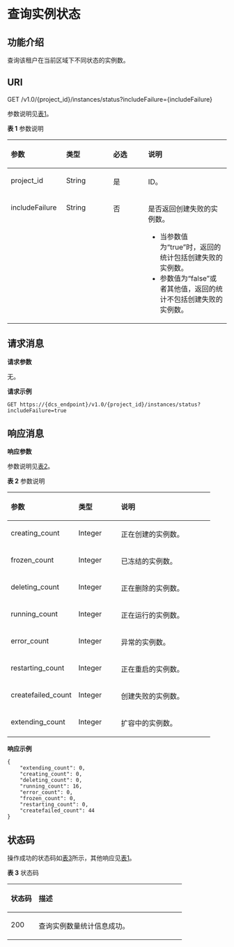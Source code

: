 # 查询实例状态<a name="ZH-CN_TOPIC_0166889648"></a>

## 功能介绍<a name="section7655111175616"></a>

查询该租户在当前区域下不同状态的实例数。

## **URI**<a name="section1484710512711"></a>

GET /v1.0/\{project\_id\}/instances/status?includeFailure=\{includeFailure\}

参数说明见[表1](#table1624017336377)。

**表 1**  参数说明

<a name="table1624017336377"></a>
<table><thead align="left"><tr id="row172405338371"><th class="cellrowborder" valign="top" width="25.252525252525253%" id="mcps1.2.5.1.1"><p id="p323919337375"><a name="p323919337375"></a><a name="p323919337375"></a>参数</p>
</th>
<th class="cellrowborder" valign="top" width="21.424242424242426%" id="mcps1.2.5.1.2"><p id="p1524013335373"><a name="p1524013335373"></a><a name="p1524013335373"></a>类型</p>
</th>
<th class="cellrowborder" valign="top" width="15.949494949494952%" id="mcps1.2.5.1.3"><p id="p1324010337372"><a name="p1324010337372"></a><a name="p1324010337372"></a>必选</p>
</th>
<th class="cellrowborder" valign="top" width="37.37373737373738%" id="mcps1.2.5.1.4"><p id="p42409332372"><a name="p42409332372"></a><a name="p42409332372"></a>说明</p>
</th>
</tr>
</thead>
<tbody><tr id="row2240173333711"><td class="cellrowborder" valign="top" width="25.252525252525253%" headers="mcps1.2.5.1.1 "><p id="p13240183343720"><a name="p13240183343720"></a><a name="p13240183343720"></a>project_id</p>
</td>
<td class="cellrowborder" valign="top" width="21.424242424242426%" headers="mcps1.2.5.1.2 "><p id="p13240123314374"><a name="p13240123314374"></a><a name="p13240123314374"></a>String</p>
</td>
<td class="cellrowborder" valign="top" width="15.949494949494952%" headers="mcps1.2.5.1.3 "><p id="p1224073317379"><a name="p1224073317379"></a><a name="p1224073317379"></a>是</p>
</td>
<td class="cellrowborder" valign="top" width="37.37373737373738%" headers="mcps1.2.5.1.4 "><p id="p142405335374"><a name="p142405335374"></a><a name="p142405335374"></a>ID。</p>
</td>
</tr>
<tr id="row155545432517"><td class="cellrowborder" valign="top" width="25.252525252525253%" headers="mcps1.2.5.1.1 "><p id="p1738651462512"><a name="p1738651462512"></a><a name="p1738651462512"></a>includeFailure</p>
</td>
<td class="cellrowborder" valign="top" width="21.424242424242426%" headers="mcps1.2.5.1.2 "><p id="p93879142256"><a name="p93879142256"></a><a name="p93879142256"></a>String</p>
</td>
<td class="cellrowborder" valign="top" width="15.949494949494952%" headers="mcps1.2.5.1.3 "><p id="p93871814152515"><a name="p93871814152515"></a><a name="p93871814152515"></a>否</p>
</td>
<td class="cellrowborder" valign="top" width="37.37373737373738%" headers="mcps1.2.5.1.4 "><p id="p1472542022512"><a name="p1472542022512"></a><a name="p1472542022512"></a>是否返回创建失败的实例数。</p>
<a name="ul199610411577"></a><a name="ul199610411577"></a><ul id="ul199610411577"><li>当参数值为“true”时，返回的统计包括创建失败的实例数。</li><li>参数值为“false”或者其他值，返回的统计不包括创建失败的实例数。</li></ul>
</td>
</tr>
</tbody>
</table>

## **请求消息**<a name="section188151421381"></a>

**请求参数**

无。

**请求示例**

```
GET https://{dcs_endpoint}/v1.0/{project_id}/instances/status?includeFailure=true
```

## **响应消息**<a name="section981263812810"></a>

**响应参数**

参数说明见[表2](#table595111370375)。

**表 2**  参数说明

<a name="table595111370375"></a>
<table><thead align="left"><tr id="row794915372377"><th class="cellrowborder" valign="top" width="33.33333333333333%" id="mcps1.2.4.1.1"><p id="p20949037193710"><a name="p20949037193710"></a><a name="p20949037193710"></a>参数</p>
</th>
<th class="cellrowborder" valign="top" width="20.96969696969697%" id="mcps1.2.4.1.2"><p id="p13949153763712"><a name="p13949153763712"></a><a name="p13949153763712"></a>类型</p>
</th>
<th class="cellrowborder" valign="top" width="45.696969696969695%" id="mcps1.2.4.1.3"><p id="p39491937183715"><a name="p39491937183715"></a><a name="p39491937183715"></a>说明</p>
</th>
</tr>
</thead>
<tbody><tr id="row1373142317719"><td class="cellrowborder" valign="top" width="33.33333333333333%" headers="mcps1.2.4.1.1 "><p id="p1673122311718"><a name="p1673122311718"></a><a name="p1673122311718"></a>creating_count</p>
</td>
<td class="cellrowborder" valign="top" width="20.96969696969697%" headers="mcps1.2.4.1.2 "><p id="p1731923974"><a name="p1731923974"></a><a name="p1731923974"></a>Integer</p>
</td>
<td class="cellrowborder" valign="top" width="45.696969696969695%" headers="mcps1.2.4.1.3 "><p id="p147410234712"><a name="p147410234712"></a><a name="p147410234712"></a>正在创建的实例数。</p>
</td>
</tr>
<tr id="row1541115075719"><td class="cellrowborder" valign="top" width="33.33333333333333%" headers="mcps1.2.4.1.1 "><p id="p12542145085716"><a name="p12542145085716"></a><a name="p12542145085716"></a>frozen_count</p>
</td>
<td class="cellrowborder" valign="top" width="20.96969696969697%" headers="mcps1.2.4.1.2 "><p id="p75421150155711"><a name="p75421150155711"></a><a name="p75421150155711"></a>Integer</p>
</td>
<td class="cellrowborder" valign="top" width="45.696969696969695%" headers="mcps1.2.4.1.3 "><p id="p1154225018574"><a name="p1154225018574"></a><a name="p1154225018574"></a>已冻结的实例数。</p>
</td>
</tr>
<tr id="row143510389719"><td class="cellrowborder" valign="top" width="33.33333333333333%" headers="mcps1.2.4.1.1 "><p id="p3363381170"><a name="p3363381170"></a><a name="p3363381170"></a>deleting_count</p>
</td>
<td class="cellrowborder" valign="top" width="20.96969696969697%" headers="mcps1.2.4.1.2 "><p id="p12361538673"><a name="p12361538673"></a><a name="p12361538673"></a>Integer</p>
</td>
<td class="cellrowborder" valign="top" width="45.696969696969695%" headers="mcps1.2.4.1.3 "><p id="p17361338972"><a name="p17361338972"></a><a name="p17361338972"></a>正在删除的实例数。</p>
</td>
</tr>
<tr id="row236338974"><td class="cellrowborder" valign="top" width="33.33333333333333%" headers="mcps1.2.4.1.1 "><p id="p4371338972"><a name="p4371338972"></a><a name="p4371338972"></a>running_count</p>
</td>
<td class="cellrowborder" valign="top" width="20.96969696969697%" headers="mcps1.2.4.1.2 "><p id="p537163817718"><a name="p537163817718"></a><a name="p537163817718"></a>Integer</p>
</td>
<td class="cellrowborder" valign="top" width="45.696969696969695%" headers="mcps1.2.4.1.3 "><p id="p173713381072"><a name="p173713381072"></a><a name="p173713381072"></a>正在运行的实例数。</p>
</td>
</tr>
<tr id="row0377387714"><td class="cellrowborder" valign="top" width="33.33333333333333%" headers="mcps1.2.4.1.1 "><p id="p537238473"><a name="p537238473"></a><a name="p537238473"></a>error_count</p>
</td>
<td class="cellrowborder" valign="top" width="20.96969696969697%" headers="mcps1.2.4.1.2 "><p id="p18372383710"><a name="p18372383710"></a><a name="p18372383710"></a>Integer</p>
</td>
<td class="cellrowborder" valign="top" width="45.696969696969695%" headers="mcps1.2.4.1.3 "><p id="p183714388719"><a name="p183714388719"></a><a name="p183714388719"></a>异常的实例数。</p>
</td>
</tr>
<tr id="row339993617817"><td class="cellrowborder" valign="top" width="33.33333333333333%" headers="mcps1.2.4.1.1 "><p id="p1439943616811"><a name="p1439943616811"></a><a name="p1439943616811"></a>restarting_count</p>
</td>
<td class="cellrowborder" valign="top" width="20.96969696969697%" headers="mcps1.2.4.1.2 "><p id="p173997361883"><a name="p173997361883"></a><a name="p173997361883"></a>Integer</p>
</td>
<td class="cellrowborder" valign="top" width="45.696969696969695%" headers="mcps1.2.4.1.3 "><p id="p139914362812"><a name="p139914362812"></a><a name="p139914362812"></a>正在重启的实例数。</p>
</td>
</tr>
<tr id="row53991036484"><td class="cellrowborder" valign="top" width="33.33333333333333%" headers="mcps1.2.4.1.1 "><p id="p1039953618810"><a name="p1039953618810"></a><a name="p1039953618810"></a>createfailed_count</p>
</td>
<td class="cellrowborder" valign="top" width="20.96969696969697%" headers="mcps1.2.4.1.2 "><p id="p12399836185"><a name="p12399836185"></a><a name="p12399836185"></a>Integer</p>
</td>
<td class="cellrowborder" valign="top" width="45.696969696969695%" headers="mcps1.2.4.1.3 "><p id="p114001136482"><a name="p114001136482"></a><a name="p114001136482"></a>创建失败的实例数。</p>
</td>
</tr>
<tr id="row815993161513"><td class="cellrowborder" valign="top" width="33.33333333333333%" headers="mcps1.2.4.1.1 "><p id="p016023161518"><a name="p016023161518"></a><a name="p016023161518"></a>extending_count</p>
</td>
<td class="cellrowborder" valign="top" width="20.96969696969697%" headers="mcps1.2.4.1.2 "><p id="p516043151515"><a name="p516043151515"></a><a name="p516043151515"></a>Integer</p>
</td>
<td class="cellrowborder" valign="top" width="45.696969696969695%" headers="mcps1.2.4.1.3 "><p id="p1016083171513"><a name="p1016083171513"></a><a name="p1016083171513"></a>扩容中的实例数。</p>
</td>
</tr>
</tbody>
</table>

**响应示例**

```
{
    "extending_count": 0,
    "creating_count": 0,
    "deleting_count": 0, 
    "running_count": 16,
    "error_count": 0,
    "frozen_count": 0,
    "restarting_count": 0,
    "createfailed_count": 44
}
```

## **状态码**<a name="section865917510135"></a>

操作成功的状态码如[表3](#table36591653133)所示，其他响应见[表1](状态码.md#table5210141351517)。

**表 3**  状态码

<a name="table36591653133"></a>
<table><thead align="left"><tr id="row766085191316"><th class="cellrowborder" valign="top" width="15.98%" id="mcps1.2.3.1.1"><p id="p1666016571317"><a name="p1666016571317"></a><a name="p1666016571317"></a>状态码</p>
</th>
<th class="cellrowborder" valign="top" width="84.02%" id="mcps1.2.3.1.2"><p id="p1066017520139"><a name="p1066017520139"></a><a name="p1066017520139"></a>描述</p>
</th>
</tr>
</thead>
<tbody><tr id="row1066045101315"><td class="cellrowborder" valign="top" width="15.98%" headers="mcps1.2.3.1.1 "><p id="p1666011541314"><a name="p1666011541314"></a><a name="p1666011541314"></a>200</p>
</td>
<td class="cellrowborder" valign="top" width="84.02%" headers="mcps1.2.3.1.2 "><p id="p1466005171319"><a name="p1466005171319"></a><a name="p1466005171319"></a>查询实例数量统计信息成功。</p>
</td>
</tr>
</tbody>
</table>

